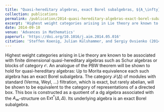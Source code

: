 ```yaml
---
title: "Quasi-hereditary algebras, exact Borel subalgebras, ${A_\infty}$-algebras and boxes"
collection: publications
permalink: /publication/2014-quasi-hereditary-algebras-exact-borel-subalgebras-a-infinity-algebras-and-boxes
excerpt: 'Highest weight categories arising in Lie theory are known to be associated with finite dimensional quasi-hereditary algebras such as Schur algebras or blocks of category $\mathcal{O}$. An analogue of the PBW theorem will be shown to hold for quasi-hereditary algebras: Up to Morita equivalence each such algebra has an exact Borel subalgebra. The category $\mathcal{F}(\Delta)$ of modules with standard (Verma, Weyl, ...) filtration, which is exact, but rarely abelian, will be shown to be equivalent to the category of representations of a directed box. This box is constructed as a quotient of a dg algebra associated with the $A_\infty$-structure on $\Ext^*(\Delta,\Delta)$. Its underlying algebra is an exact Borel subalgebra.'
date: 2014-09-10
venue: 'Advances in Mathematics'
paperurl: 'https://doi.org/10.1016/j.aim.2014.05.016'
citation: 'Steffen Koenig, Julian Külshammer, and Sergiy Ovsienko (2014). &quot;Quasi-hereditary algebras, exact Borel subalgebras, $A_\infty$-algebras and boxes.&quot; <i>Advances in Mathematics</i>. 262.'
---
```

Highest weight categories arising in Lie theory are known to be associated with finite dimensional quasi-hereditary algebras such as Schur algebras or blocks of category $\mathcal{O}$. An analogue of the PBW theorem will be shown to hold for quasi-hereditary algebras: Up to Morita equivalence each such algebra has an exact Borel subalgebra. The category $\mathcal{F}(\Delta)$ of modules with standard (Verma, Weyl, ...) filtration, which is exact, but rarely abelian, will be shown to be equivalent to the category of representations of a directed box. This box is constructed as a quotient of a dg algebra associated with the $A_\infty$-structure on $\operatorname{Ext}^*(\Delta,\Delta)$. Its underlying algebra is an exact Borel subalgebra.
